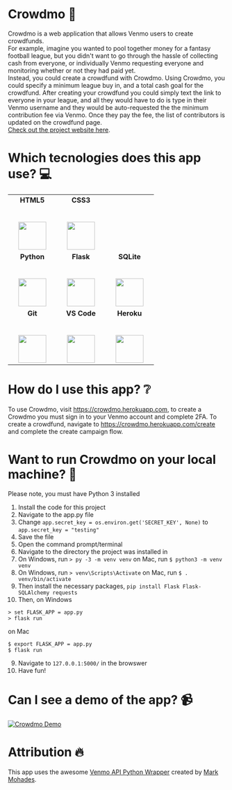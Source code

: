 # Crowdmo :money_with_wings:
Crowdmo is a web application that allows Venmo users to create crowdfunds. <br>
For example, imagine you wanted to pool together money for a fantasy football league, but you didn't want to go through the hassle of collecting cash from everyone, or individually Venmo requesting everyone and monitoring whether or not they had paid yet. <br>
Instead, you could create a crowdfund with Crowdmo. Using Crowdmo, you could specify a minimum league buy in, and a total cash goal for the crowdfund. After creating your crowdfund you could simply text the link to everyone in your league, and all they would have to do is type in their Venmo username and they would be auto-requested the the minimum contribution fee via Venmo. Once they pay the fee, the list of contributors is updated on the crowdfund page.<br> [Check out the project website here](https://mateosnorian.github.io/Crowdmo/). 

# Which tecnologies does this app use? :computer:
<table>
  <tbody>
    <tr valign="top">
      <td width="25%" align="center">
        <span><strong>HTML5</strong></span><br><br><br>
        <img height="64px" src="https://cdn.svgporn.com/logos/html-5.svg">
      </td>
      <td width="25%" align="center">
        <span><strong>CSS3</strong></span><br><br><br>
        <img height="64px" src="https://cdn.svgporn.com/logos/css-3.svg">
      </td>
    </tr>
    <tr valign="top">
      <td width="25%" align="center">
        <span><strong>Python</strong>
        </span><br><br><br>
        <img height="64px" src="https://cdn4.iconfinder.com/data/icons/logos-and-brands/512/267_Python_logo-128.png">
      </td>
      <td width="25%" align="center">
        <span><strong>Flask</strong></span><br><br><br>
        <img height="64px" src="https://cdn.svgporn.com/logos/flask.svg">
      </td>
      <td width="25%" align="center">
        <span><strong>SQLite</strong></span><br><br><br>
        <img height="64px" src="https://cdn.svgporn.com/logos/sqlite.svg">
      </td>
    </tr>
    <tr valign="top">
      <td width="25%" align="center">
        <span><strong>Git</strong></span><br><br><br>
        <img height="64px" src="https://cdn.svgporn.com/logos/git-icon.svg">
      </td>
      <td width="25%" align="center">
        <span><strong>VS Code</strong></span><br><br><br>
        <img height="64px" src="https://cdn.svgporn.com/logos/visual-studio-code.svg">
      </td>
      <td width="25%" align="center">
        <span><strong>Heroku</strong></span><br><br><br>
        <img height="64px" src="https://cdn.svgporn.com/logos/heroku-icon.svg">
      </td>
    </tr>
  </tbody>
</table>

# How do I use this app? :grey_question:
To use Crowdmo, visit https://crowdmo.herokuapp.com, to create a Crowdmo you must sign in to your Venmo account and complete 2FA. To create a crowdfund, navigate to https://crowdmo.herokuapp.com/create and complete the create campaign flow.

# Want to run Crowdmo on your local machine? :round_pushpin:
Please note, you must have Python 3 installed
1. Install the code for this project
2. Navigate to the app.py file
3. Change ```app.secret_key = os.environ.get('SECRET_KEY', None)``` to ```app.secret_key = "testing"```
4. Save the file
5. Open the command prompt/terminal
6. Navigate to the directory the project was installed in
7. On Windows, run ```> py -3 -m venv venv``` on Mac, run ```$ python3 -m venv venv```
8. On Windows, run ```> venv\Scripts\Activate``` on Mac, run ```$ . venv/bin/activate```
9. Then install the necessary packages, ```pip install Flask Flask-SQLAlchemy requests```
8. Then, on Windows
```
> set FLASK_APP = app.py
> flask run
```
on Mac
```
$ export FLASK_APP = app.py
$ flask run
```
9. Navigate to ```127.0.0.1:5000/``` in the browswer
10. Have fun!

# Can I see a demo of the app? :video_camera:
[![Crowdmo Demo](http://img.youtube.com/vi/yT0J0RpvATk/0.jpg)](http://www.youtube.com/watch?v=yT0J0RpvATk "Crowdmo Demo")

# Attribution :fire:
This app uses the awesome [Venmo API Python Wrapper](https://github.com/mmohades/Venmo) created by [Mark Mohades](https://github.com/mmohades).

